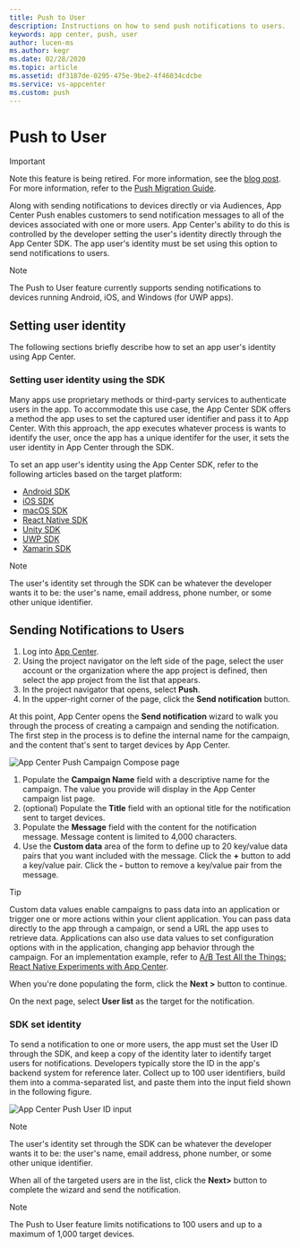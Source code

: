 ```yaml
---
title: Push to User
description: Instructions on how to send push notifications to users.
keywords: app center, push, user
author: lucen-ms
ms.author: kegr
ms.date: 02/28/2020
ms.topic: article
ms.assetid: df3187de-0295-475e-9be2-4f46034cdcbe
ms.service: vs-appcenter
ms.custom: push
---
```


# Push to User

> [!IMPORTANT]
> Note this feature is being retired. For more information, see the [blog post](https://devblogs.microsoft.com/appcenter/app-center-mbaas-retirement/). For more information, refer to the [Push Migration Guide](~/migration/push/index.md).

Along with sending notifications to devices directly or via Audiences, App Center Push enables customers to send notification messages to all of the devices associated with one or more users. App Center's ability to do this is controlled by the developer setting the user's identity directly through the App Center SDK. The app user's identity must be set using this option to send notifications to users.

> [!NOTE]
> The Push to User feature currently supports sending notifications to devices running Android, iOS, and Windows (for UWP apps).

## Setting user identity

The following sections briefly describe how to set an app user's identity using App Center.

### Setting user identity using the SDK

Many apps use proprietary methods or third-party services to authenticate users in the app. To accommodate this use case, the App Center SDK offers a method the app uses to set the captured user identifier and pass it to App Center. With this approach, the app executes whatever process is wants to identify the user, once the app has a unique identifer for the user, it sets the user identity in App Center through the SDK.

To set an app user's identity using the App Center SDK, refer to the following articles based on the target platform:

+ [Android SDK](~/sdk/other-apis/android.md#identify-users)
+ [iOS SDK](~/sdk/other-apis/ios.md#identify-users)
+ [macOS SDK](~/sdk/other-apis/macOS.md#identify-users)
+ [React Native SDK](~/sdk/other-apis/react-native.md#identify-users)
+ [Unity SDK](~/sdk/other-apis/unity.md#identify-users)
+ [UWP SDK](~/sdk/other-apis/uwp.md#identify-users)
+ [Xamarin SDK](~/sdk/other-apis/xamarin.md#identify-users)

> [!NOTE]
> The user's identity set through the SDK can be whatever the developer wants it to be: the user's name, email address, phone number, or some other unique identifier.

## Sending Notifications to Users

1. Log into [App Center](https://appcenter.ms).
2. Using the project navigator on the left side of the page, select the user account or the organization where the app project is defined, then select the app project from the list that appears.
3. In the project navigator that opens, select **Push**.
4. In the upper-right corner of the page, click the **Send notification** button.

At this point, App Center opens the **Send notification** wizard to walk you through the process of creating a campaign and sending the notification. The first step in the process is to define the internal name for the campaign, and the content that's sent to target devices by App Center.

![App Center Push Campaign Compose page](~/push/images/campaign-compose.png)

1. Populate the **Campaign Name** field with a descriptive name for the campaign. The value you provide will display in the App Center campaign list page.
2. (optional) Populate the **Title** field with an optional title for the notification sent to target devices.
3. Populate the **Message** field with the content for the notification message. Message content is limited to 4,000 characters.
4. Use the **Custom data** area of the form to define up to 20 key/value data pairs that you want included with the message. Click the **+** button to add a key/value pair. Click the **-** button to remove a key/value pair from the message.

> [!TIP]
> Custom data values enable campaigns to pass data into an application or trigger one or more actions within your client application. You can pass data directly to the app through a campaign, or send a URL the app uses to retrieve data. Applications can also use data values to set configuration options with in the application, changing app behavior through the campaign. For an implementation example, refer to [A/B Test All the Things: React Native Experiments with App Center](https://blogs.msdn.microsoft.com/vsappcenter/ab-test-all-the-things-react-native-experiments-with-app-center/).

When you're done populating the form, click the **Next >** button to continue.

On the next page, select **User list** as the target for the notification.

### SDK set identity

To send a notification to one or more users, the app must set the User ID through the SDK, and keep a copy of the identity later to identify target users for notifications. Developers typically store the ID in the app's backend system for reference later. Collect up to 100 user identifiers, build them into a comma-separated list, and paste them into the input field shown in the following figure.

![App Center Push User ID input](~/push/images/user-id-input.png)

> [!NOTE]
> The user's identity set through the SDK can be whatever the developer wants it to be: the user's name, email address, phone number, or some other unique identifier.

When all of the targeted users are in the list, click the **Next>** button to complete the wizard and send the notification.

> [!NOTE]
> The Push to User feature limits notifications to 100 users and up to a maximum of 1,000 target devices.
